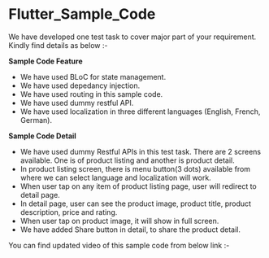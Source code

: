 # Flutter_Sample_Code

We have developed one test task to cover major part of your requirement. Kindly find details as below :-

**Sample Code Feature**
- We have used BLoC for state management.
- We have used depedancy injection.
- We have used routing in this sample code.
- We have used dummy restful API.
- We have used localization in three different languages (English, French, German).

**Sample Code Detail**
- We have used dummy Restful APIs in this test task. There are 2 screens available. One is of product listing and another is product detail.
- In product listing screen, there is menu button(3 dots) available from where we can select language and localization will work.
- When user tap on any item of product listing page, user will redirect to detail page.
- In detail page, user can see the product image, product title, product description, price and rating.
- When user tap on product image, it will show in full screen.
- We have added Share button in detail, to share the product detail.

You can find updated video of this sample code from below link :-
